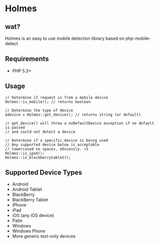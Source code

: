 # Holmes

## wat?

Holmes is an easy to use mobile detection library based on php-mobile-detect

## Requirements

* PHP 5.3+

## Usage

    // Determine if request is from a mobile device
    Holmes::is_mobile(); // returns boolean

    // Determine the type of device
    $device = Holmes::get_device(); // returns string (or default)

    // get_device() will throw a noDefaultDevice exception if no default is passed
    // and could not detect a device

    // Determine if a specific device is being used
    // Any supported device below is acceptable
    // lowercased no spaces, obviously. <3
    Holmes::is_ipad();
    Holmes::is_blackberrytablet();

## Supported Device Types

* Android
* Android Tablet
* BlackBerry
* BlackBerry Tablet
* iPhone
* iPad
* iOS (any iOS device)
* Palm
* Windows
* Windows Phone
* More generic text-only devices
